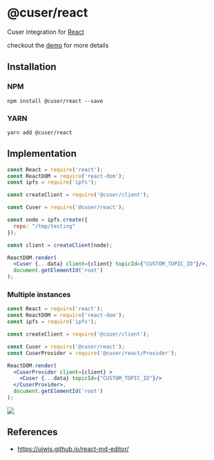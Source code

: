 # @cuser/react

Cuser integration for [React](https://es.reactjs.org/)

checkout the [demo](../demo) for more details
## Installation

### NPM
```shell
npm install @cuser/react --save 
```

### YARN
```shell
yarn add @cuser/react
```

## Implementation

```jsx
const React = require('react');
const ReactDOM = require('react-dom');
const ipfs = require('ipfs');

const createClient = require('@cuser/client');

const Cuser = require('@cuser/react');

const node = ipfs.create({
  repo: "/tmp/testing"
});

const client = createClient(node);

ReactDOM.render(
  <Cuser {...data} client={client} topicId={"CUSTOM_TOPIC_ID"}/>,
  document.getElementId('root')
);
```

### Multiple instances

```jsx
const React = require('react');
const ReactDOM = require('react-dom');
const ipfs = require('ipfs');

const createClient = require('@cuser/client');

const Cuser = require('@cuser/react');
const CuserProvider = require('@cuser/react/Provider');

ReactDOM.render(
  <CuserProvider client={client} >
    <Cuser {...data} topicId={"CUSTOM_TOPIC_ID"}/>
  </CuserProvider>,
  document.getElementId('root')
);
```

<img src="./docs/demo_reel.gif" />

## References
- https://uiwjs.github.io/react-md-editor/
